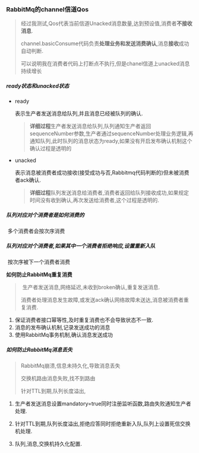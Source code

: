 ### RabbitMq的channel信道Qos

> 经过我测试,Qos代表当前信道Unacked消息数量,达到预设值,消费者**不接收消息**.
>
> channel.basicConsume代码负责**处理业务和发送消费确认**,消息**接收**成功自动判断.
>
> 可以说明我在消费者代码上打断点不执行,但是chanel信道上unacked消息持续增长

##### ready状态和unacked状态

- ready 

  表示生产者发送消息给队列,并且消息已经被队列的确认.

  > **详细过程**生产者发送消息给队列,队列通知生产者返回sequenceNumber参数,生产者通过sequenceNumber处理业务逻辑,再通知队列,此时队列的消息状态为ready,如果没有开启发布确认机制这个确认过程是透明的

- unacked

  表示消息被消费者成功接收(接受成功与否,Rabbitmq代码判断的)但未被消费者ack确认.

  > **详细过程**队列发送消息给消费者,消费者返回给队列接收成功,如果规定时间没有收到确认,再次发送给消费者,这个过程是透明的.

##### 队列对应对个消费者是如何消费的

​	多个消费者会按次序消费

##### 队列对应对个消费者,如果其中一个消费者拒绝响应,设置重新入队

​	按次序被下一个消费者消费

**如何防止RabbitMq重复消费**

> ​	生产者发送消息,网络延迟,未收到broken确认,重复发送消息.
>
> ​	消费者处理消息发生故障,或发送ack确认网络故障未送达,消息被消费者重复消费.

1. 保证消费者接口幂等性,及时重复消费也不会导致状态不一致.
2. 消息的发布确认机制,记录发送成功的消息
3. 使用RabbitMq事务机制,确认消息发送成功

#####  如何防止RabbitMq消息丢失

>    RabbitMq崩溃,信息未持久化,导致消息丢失
>
> 交换机路由消息失败,找不到路由
>
> 针对TTL到期,队列长度溢出,

1. 生产者发送消息设置mandatory=true同时注册监听函数,路由失败通知生产者处理.

2. 针对TTL到期,队列长度溢出,拒绝应答同时拒绝重新入队,队列上设置死信交换机处理.
3. 队列,消息,交换机持久化配置.